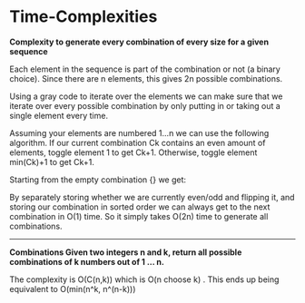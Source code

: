 # Time-Complexities
**Complexity to generate every combination of every size for a given sequence**

Each element in the sequence is part of the combination or not (a binary choice). Since there are n elements, this gives 2n possible combinations.

Using a gray code to iterate over the elements we can make sure that we iterate over every possible combination by only putting in or taking out a single element every time.

Assuming your elements are numbered 1…n we can use the following algorithm. If our current combination Ck contains an even amount of elements, toggle element 1 to get Ck+1. Otherwise, toggle element min(Ck)+1 to get Ck+1.

Starting from the empty combination {} we get:



By separately storing whether we are currently even/odd and flipping it, and storing our combination in sorted order we can always get to the next combination in O(1) time. So it simply takes O(2n) time to generate all combinations.


-------------------------------------------------------------------------------------------------------------

**Combinations
Given two integers n and k, return all possible combinations of k numbers out of 1 ... n.**

The complexity is O(C(n,k)) which is O(n choose k) . This ends up being equivalent to O(min(n^k, n^(n-k)))
